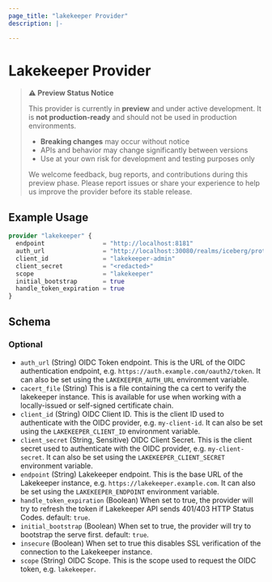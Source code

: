 ```yaml
---
page_title: "lakekeeper Provider"
description: |-

---
```


# Lakekeeper Provider

> **⚠️ Preview Status Notice**
> 
> This provider is currently in **preview** and under active development. It is **not production-ready** and should not be used in production environments.
> 
> - **Breaking changes** may occur without notice
> - APIs and behavior may change significantly between versions
> - Use at your own risk for development and testing purposes only
> 
> We welcome feedback, bug reports, and contributions during this preview phase. Please report issues or share your experience to help us improve the provider before its stable release.

## Example Usage

```terraform
provider "lakekeeper" {
  endpoint                = "http://localhost:8181"
  auth_url                = "http://localhost:30080/realms/iceberg/protocol/openid-connect/token"
  client_id               = "lakekeeper-admin"
  client_secret           = "<redacted>"
  scope                   = "lakekeeper"
  initial_bootstrap       = true
  handle_token_expiration = true
}
```

<!-- schema generated by tfplugindocs -->
## Schema

### Optional

- `auth_url` (String) OIDC Token endpoint. This is the URL of the OIDC authentication endpoint, e.g. `https://auth.example.com/oauth2/token`. It can also be set using the `LAKEKEEPER_AUTH_URL` environment variable.
- `cacert_file` (String) This is a file containing the ca cert to verify the lakekeeper instance. This is available for use when working with a locally-issued or self-signed certificate chain.
- `client_id` (String) OIDC Client ID. This is the client ID used to authenticate with the OIDC provider, e.g. `my-client-id`. It can also be set using the `LAKEKEEPER_CLIENT_ID` environment variable.
- `client_secret` (String, Sensitive) OIDC Client Secret. This is the client secret used to authenticate with the OIDC provider, e.g. `my-client-secret`. It can also be set using the `LAKEKEEPER_CLIENT_SECRET` environment variable.
- `endpoint` (String) Lakekeeper endpoint. This is the base URL of the Lakekeeper instance, e.g. `https://lakekeeper.example.com`. It can also be set using the `LAKEKEEPER_ENDPOINT` environment variable.
- `handle_token_expiration` (Boolean) When set to true, the provider will try to refresh the token if Lakekeeper API sends 401/403 HTTP Status Codes. default: `true`.
- `initial_bootstrap` (Boolean) When set to true, the provider will try to bootstrap the serve first. default: `true`.
- `insecure` (Boolean) When set to true this disables SSL verification of the connection to the Lakekeeper instance.
- `scope` (String) OIDC Scope. This is the scope used to request the OIDC token, e.g. `lakekeeper`.

